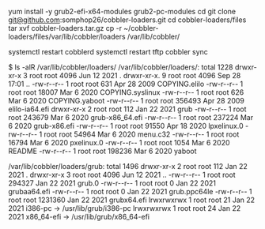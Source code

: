 
yum install -y grub2-efi-x64-modules grub2-pc-modules
cd
git clone git@github.com:somphop26/cobbler-loaders.git
cd cobbler-loaders/files  
tar xvf cobbler-loaders.tar.gz
cp -r ~/cobbler-loaders/files/var/lib/cobbler/loaders /var/lib/cobbler/

systemctl restart cobblerd
systemctl restart tftp
cobbler sync



$ ls -alR /var/lib/cobbler/loaders/
/var/lib/cobbler/loaders/:
total 1228
drwxr-xr-x  3 root root   4096 Jun 12  2021 .
drwxr-xr-x. 9 root root   4096 Sep 28 17:01 ..
-rw-r--r--  1 root root    631 Apr 28  2009 COPYING.elilo
-rw-r--r--  1 root root  18007 Mar  6  2020 COPYING.syslinux
-rw-r--r--  1 root root    626 Mar  6  2020 COPYING.yaboot
-rw-r--r--  1 root root 356493 Apr 28  2009 elilo-ia64.efi
drwxr-xr-x  2 root root    112 Jan 22  2021 grub
-rw-r--r--  1 root root 243679 Mar  6  2020 grub-x86_64.efi
-rw-r--r--  1 root root 237224 Mar  6  2020 grub-x86.efi
-rw-r--r--  1 root root  91550 Apr 18  2020 lpxelinux.0
-rw-r--r--  1 root root  54964 Mar  6  2020 menu.c32
-rw-r--r--  1 root root  16794 Mar  6  2020 pxelinux.0
-rw-r--r--  1 root root   1054 Mar  6  2020 README
-rw-r--r--  1 root root 198236 Mar  6  2020 yaboot

/var/lib/cobbler/loaders/grub:
total 1496
drwxr-xr-x 2 root root     112 Jan 22  2021 .
drwxr-xr-x 3 root root    4096 Jun 12  2021 ..
-rw-r--r-- 1 root root  294327 Jan 22  2021 grub.0
-rw-r--r-- 1 root root       0 Jan 22  2021 grubaa64.efi
-rw-r--r-- 1 root root       0 Jan 22  2021 grub.ppc64le
-rw-r--r-- 1 root root 1231360 Jan 22  2021 grubx64.efi
lrwxrwxrwx 1 root root      21 Jan 22  2021 i386-pc -> /usr/lib/grub/i386-pc
lrwxrwxrwx 1 root root      24 Jan 22  2021 x86_64-efi -> /usr/lib/grub/x86_64-efi
